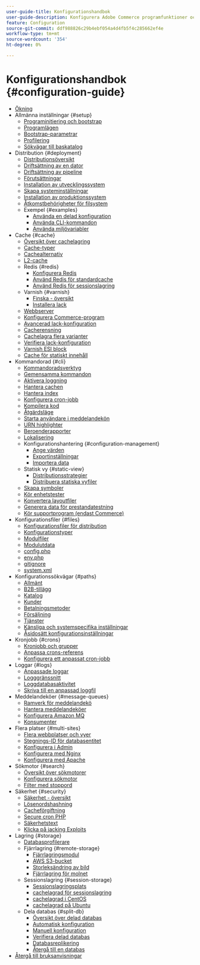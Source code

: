 ```yaml
---
user-guide-title: Konfigurationshandbok
user-guide-description: Konfigurera Adobe Commerce programfunktioner och -tjänster.
feature: Configuration
source-git-commit: ddf988826c29b4ebf054a4d4fb5f4c285662ef4e
workflow-type: tm+mt
source-wordcount: '354'
ht-degree: 0%

---
```



# Konfigurationshandbok {#configuration-guide}

+ [Ökning](overview.md)
+ Allmänna inställningar {#setup}
   + [Programinitiering och bootstrap](bootstrap/initialization.md)
   + [Programlägen](bootstrap/application-modes.md)
   + [Bootstrap-parametrar](bootstrap/set-parameters.md)
   + [Profilering](bootstrap/mage-profiler.md)
   + [Sökvägar till baskatalog](bootstrap/mage-directory.md)
+ Distribution {#deployment}
   + [Distributionsöversikt](deployment/overview.md)
   + [Driftsättning av en dator](deployment/single-machine.md)
   + [Driftsättning av pipeline](deployment/technical-details.md)
   + [Förutsättningar](deployment/prerequisites.md)
   + [Installation av utvecklingssystem](deployment/development-system.md)
   + [Skapa systeminställningar](deployment/build-system.md)
   + [Installation av produktionssystem](deployment/production-system.md)
   + [Åtkomstbehörigheter för filsystem](deployment/file-system-permissions.md)
   + Exempel {#examples}
      + [Använda en delad konfiguration](deployment/example-shared-configuration.md)
      + [Använda CLI-kommandon](deployment/example-using-cli.md)
      + [Använda miljövariabler](deployment/example-environment-variables.md)
+ Cache {#cache}
   + [Översikt över cachelagring](cache/caching-overview.md)
   + [Cache-typer](cache/cache-types.md)
   + [Cachealternativ](cache/cache-options.md)
   + [L2-cache](cache/level-two-cache.md)
   + Redis {#redis}
      + [Konfigurera Redis](cache/config-redis.md)
      + [Använd Redis för standardcache](cache/redis-pg-cache.md)
      + [Använd Redis för sessionslagring](cache/redis-session.md)
   + Varnish {#varnish}
      + [Finska - översikt](cache/config-varnish.md)
      + [Installera lack](cache/config-varnish-install.md)
   + [Webbserver](cache/config-varnish-server.md)
   + [Konfigurera Commerce-program](cache/configure-varnish-commerce.md)
   + [Avancerad lack-konfiguration](cache/config-varnish-advanced.md)
   + [Cacherensning](cache/use-varnish-cache.md)
   + [Cachelagra flera varianter](cache/use-multiple-varnish-cache.md)
   + [Verifiera lack-konfiguration](cache/config-varnish-final.md)
   + [Varnish ESI block](cache/use-varnish-esi.md)
   + [Cache för statiskt innehåll](cache/static-content-signing.md)
+ Kommandorad {#cli}
   + [Kommandoradsverktyg](cli/config-cli.md)
   + [Gemensamma kommandon](cli/common-cli-commands.md)
   + [Aktivera loggning](cli/enable-logging.md)
   + [Hantera cachen](cli/manage-cache.md)
   + [Hantera index](cli/manage-indexers.md)
   + [Konfigurera cron-jobb](cli/configure-cron-jobs.md)
   + [Kompilera kod](cli/code-compiler.md)
   + [Åtgärdsläge](cli/set-mode.md)
   + [Starta användare i meddelandekön](cli/start-message-queues.md)
   + [URN highlighter](cli/urn-highlighter.md)
   + [Beroenderapporter](cli/dependency-reports.md)
   + [Lokalisering](cli/localization.md)
   + Konfigurationshantering {#configuration-management}
      + [Ange värden](cli/set-configuration-values.md)
      + [Exportinställningar](cli/export-configuration.md)
      + [Importera data](cli/import-configuration.md)
   + Statisk vy {#static-view}
      + [Distributionsstrategier](cli/static-view-file-strategy.md)
      + [Distribuera statiska vyfiler](cli/static-view-file-deployment.md)
   + [Skapa symboler](cli/create-symlinks.md)
   + [Kör enhetstester](cli/unit-tests.md)
   + [Konvertera layoutfiler](cli/convert-layout-files.md)
   + [Generera data för prestandatestning](cli/generate-data.md)
   + [Kör supportprogram (endast Commerce)](cli/run-support-utilities.md)
+ Konfigurationsfiler {#files}
   + [Konfigurationsfiler för distribution](reference/deployment-files.md)
   + [Konfigurationstyper](reference/config-create-types.md)
   + [Modulfiler](reference/module-files.md)
   + [Modulutdata](reference/disable-module-output.md)
   + [config.php](reference/config-reference-configphp.md)
   + [env.php](reference/config-reference-envphp.md)
   + [gitignore](reference/config-reference-gitignore.md)
   + [system.xml](reference/config-reference-systemxml.md)
+ Konfigurationssökvägar {#paths}
   + [Allmänt](reference/config-reference-general.md)
   + [B2B-tillägg](reference/config-reference-b2b.md)
   + [Katalog](reference/config-reference-catalog.md)
   + [Kunder](reference/config-reference-customers.md)
   + [Betalningsmetoder](reference/config-reference-payment.md)
   + [Försäljning](reference/config-reference-sales.md)
   + [Tjänster](reference/config-reference-services.md)
   + [Känsliga och systemspecifika inställningar](reference/config-reference-sens.md)
   + [Åsidosätt konfigurationsinställningar](reference/override-config-settings.md)
+ Kronjobb {#crons}
   + [Kronjobb och grupper](cron/custom-cron.md)
   + [Anpassa crons-referens](cron/custom-cron-reference.md)
   + [Konfigurera ett anpassat cron-jobb](cron/custom-cron-tutorial.md)
+ Loggar {#logs}
   + [Anpassade loggar](logs/custom-logging.md)
   + [Logggränssnitt](logs/logger-interface.md)
   + [Loggdatabasaktivitet](logs/database-activity.md)
   + [Skriva till en anpassad loggfil](logs/custom-log-files.md)
+ Meddelandeköer {#message-queues}
   + [Ramverk för meddelandekö](queues/message-queue-framework.md)
   + [Hantera meddelandeköer](queues/manage-message-queues.md)
   + [Konfigurera Amazon MQ](queues/aws-mq.md)
   + [Konsumenter](queues/consumers.md)
+ Flera platser {#multi-sites}
   + [Flera webbplatser och vyer](multi-sites/ms-overview.md)
   + [Stegnings-ID för databasentitet](multi-sites/change-increment-id.md)
   + [Konfigurera i Admin](multi-sites/ms-admin.md)
   + [Konfigurera med Nginx](multi-sites/ms-nginx.md)
   + [Konfigurera med Apache](multi-sites/ms-apache.md)
+ Sökmotor {#search}
   + [Översikt över sökmotorer](search/overview-search.md)
   + [Konfigurera sökmotor](search/configure-search-engine.md)
   + [Filter med stoppord](search/search-stopwords.md)
+ Säkerhet {#security}
   + [Säkerhet - översikt](security/overview.md)
   + [Lösenordshashning](security/password-hashing.md)
   + [Cacheförgiftning](security/cache-poisoning.md)
   + [Secure cron PHP](security/secure-cron-php.md)
   + [Säkerhetstext](security/security-txt.md)
   + [Klicka på jacking Exploits](security/xframe-options.md)
+ Lagring {#storage}
   + [Databasprofilerare](storage/db-profiler.md)
   + Fjärrlagring {#remote-storage}
      + [Fjärrlagringsmodul](remote-storage/remote-storage.md)
      + [AWS S3-bucket](remote-storage/remote-storage-aws-s3.md)
      + [Storleksändring av bild](remote-storage/remote-storage-image-resize.md)
      + [Fjärrlagring för molnet](remote-storage/cloud-support.md)
   + Sessionslagring {#session-storage}
      + [Sessionslagringsplats](storage/sessions.md)
      + [cachelagrad för sessionslagring](storage/memcached.md)
      + [cachelagrad i CentOS](storage/memcache-centos.md)
      + [cachelagrad på Ubuntu](storage/memcache-ubuntu.md)
   + Dela databas {#split-db}
      + [Översikt över delad databas](storage/multi-master.md)
      + [Automatisk konfiguration](storage/multi-master-masterdb.md)
      + [Manuell konfiguration](storage/multi-master-manual.md)
      + [Verifiera delad databas](storage/multi-master-verify.md)
      + [Databasreplikering](storage/multi-master-replication.md)
      + [Återgå till en databas](storage/revert-split-database.md)
+ [Återgå till bruksanvisningar](https://experienceleague.adobe.com/docs/commerce-operations/operational-guides/home.html)